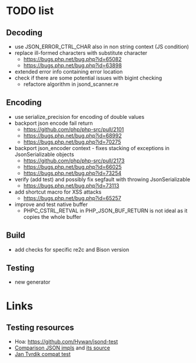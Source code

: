 # TODO list

## Decoding
- use JSON_ERROR_CTRL_CHAR also in non string context (JS condition)
- replace ill-formed characters with substitute character
  - https://bugs.php.net/bug.php?id=65082
  - https://bugs.php.net/bug.php?id=63898
- extended error info containing error location
- check if there are some potential issues with bigint checking
  - refactore algorithm in jsond_scanner.re

## Encoding
- use serialize_precision for encoding of double values
- backport json encode fail return
  - https://github.com/php/php-src/pull/2101
  - https://bugs.php.net/bug.php?id=68992
  - https://bugs.php.net/bug.php?id=70275
- backport json_encoder context - fixes stacking of exceptions in JsonSerializable objects
  - https://github.com/php/php-src/pull/2173
  - https://bugs.php.net/bug.php?id=66025
  - https://bugs.php.net/bug.php?id=73254
- verify (add test) and possibly fix segfault with throwing JsonSerializable
  - https://bugs.php.net/bug.php?id=73113
- add shortcut macro for XSS attacks
  - https://bugs.php.net/bug.php?id=65257
- improve and test native buffer
  - PHPC_CSTRL_RETVAL in PHP_JSON_BUF_RETURN is not ideal as it copies the whole buffer

## Build
- add checks for specific re2c and Bison version

## Testing
- new generator

# Links

## Testing resources
- Hoa: https://github.com/Hywan/jsond-test
- [Comparison JSON impls](http://gggeek.altervista.org/sw/article_20070425.html) and [its source](https://github.com/gggeek/phpxmlrpc-extras/blob/master/jsonrpc/testsuite.php)
- [Jan Tvrdik compat test](https://gist.github.com/JanTvrdik/10277952#file-test-php)
